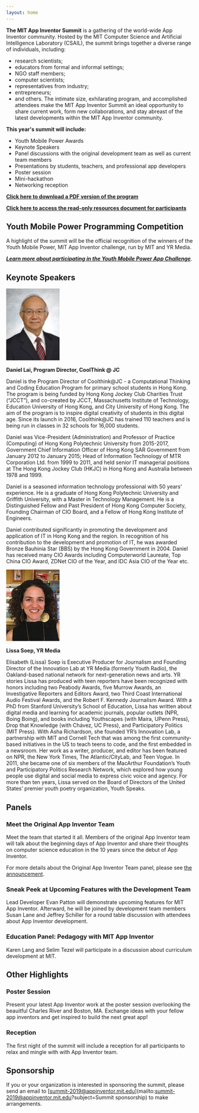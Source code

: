 ```yaml
---
layout: home
---
```


**The MIT App Inventor Summit** is a gathering of the world-wide
App Inventor community. Hosted by the MIT Computer Science and Artificial Intelligence Laboratory
(CSAIL), the summit brings together a diverse range of individuals,
including:
- research scientists;
- educators from formal and informal settings;
- NGO staff members;
- computer scientists;
- representatives from industry;
- entrepreneurs;
- and others.
The intimate size, exhilarating program, and accomplished attendees make the MIT App Inventor Summit
an ideal opportunity to share current work, form new collaborations,
and stay abreast of the latest developments within the MIT App
Inventor community.

**This year's summit will include:**
- Youth Mobile Power Awards
- Keynote Speakers
- Panel discussions with the original
development team as well as current team members
- Presentations by students, teachers, and professional app developers
- Poster session
- Mini-hackathon
- Networking reception


__[Click here to download a PDF version of the program](/assets/images/program.pdf)__

__[Click here to access the read-only resources document for participants](https://docs.google.com/document/d/e/2PACX-1vTIumUlgwHKGFyHBj-62G6DXwmy126aNlxlvmGRv4eBYFK6n8DxmhmfwLDsCS6-cPnFlwAuQvmIg0it/pub)__


## Youth Mobile Power Programming Competition

A highlight of the summit will be the official recognition of the winners of the Youth Mobile
Power, MIT App Inventor challenge, run by MIT and YR Media.

***[Learn more about participating in the Youth Mobile Power App
Challenge](http://appinventor.mit.edu/explore/youth-mobile-power-app-challenge.html
)***.

## Keynote Speakers

![Daniel Lai](assets/images/daniel-lai.jpg)

**Daniel Lai, Program Director, CoolThink @ JC**

Daniel is the Program Director of Coolthink@JC - a Computational Thinking and Coding Education Program for primary school students in Hong Kong.  The program is being funded by Hong Kong Jockey Club Charities Trust (“JCCT”), and co-created by JCCT, Massachusetts Institute of Technology, Education University of Hong Kong, and City University of Hong Kong. The aim of the program is to inspire digital creativity of students in this digital age. Since its launch in 2016, Coolthink@JC has trained 110 teachers and is being run in classes in 32 schools for 16,000 students.

Daniel was Vice-President (Administration) and Professor of Practice (Computing) of Hong Kong Polytechnic University from 2015-2017, Government Chief Information Officer of Hong Kong SAR Government from January 2012 to January 2015; Head of Information Technology of MTR Corporation Ltd. from 1999 to 2011, and held senior IT managerial positions at The Hong Kong Jockey Club (HKJC) in Hong Kong and Australia between 1978 and 1999.

Daniel is a seasoned information technology professional with 50 years’ experience. He is a graduate of Hong Kong Polytechnic University and Griffith University, with a Master in Technology Management. He is a Distinguished Fellow and Past President of Hong Kong Computer Society, Founding Chairman of CIO Board, and a Fellow of Hong Kong Institute of Engineers. 

Daniel contributed significantly in promoting the development and application of IT in Hong Kong and the region. In recognition of his contribution to the development and promotion of IT, he was awarded Bronze Bauhinia Star (BBS) by the Hong Kong Government in 2004. Daniel has received many CIO Awards including Computerworld Laureate, Top China CIO Award, ZDNet CIO of the Year, and IDC Asia CIO of the Year etc. 

![Lissa Soep](assets/images/lissa-small.jpg)

**Lissa Soep, YR Media**

Elisabeth (Lissa) Soep is Executive Producer for Journalism and Founding Director of the Innovation Lab at YR Media (formerly Youth Radio), the Oakland-based national network for next-generation news and arts. YR stories Lissa has produced with teen reporters have been recognized with honors including two Peabody Awards, five Murrow Awards, an Investigative Reporters and Editors Award, two Third Coast International Audio Festival Awards, and the Robert F. Kennedy Journalism Award. With a PhD from Stanford University’s School of Education, Lissa has written about digital media and learning for academic journals, popular outlets (NPR, Boing Boing), and books including Youthscapes (with Maira, UPenn Press), Drop that Knowledge (with Chávez, UC Press), and Participatory Politics (MIT Press). With Asha Richardson, she founded YR’s Innovation Lab, a partnership with MIT and Cornell Tech that was among the first community-based initiatives in the US to teach teens to code, and the first embedded in a newsroom. Her work as a writer, producer, and editor has been featured on NPR, the New York Times, The Atlantic/CityLab, and Teen Vogue. In 2011, she became one of six members of the MacArthur Foundation’s Youth and Participatory Politics Research Network, which explored how young people use digital and social media to express civic voice and agency. For more than ten years, Lissa served on the Board of Directors of the United States’ premier youth poetry organization, Youth Speaks.


## Panels

### Meet the Original App Inventor Team

Meet the team that started it all. Members of the original App Inventor team will talk about the beginning days of App Inventor and share their thoughts on computer science education in the 10 years since the debut of App Inventor.

For more details about the Original App Inventor Team panel, please see [the announcement](2019/05/20/announcing-google-team-panel.html).

### Sneak Peek at Upcoming Features with the Development Team

Lead Developer Evan Patton will demonstrate upcoming features for MIT App Inventor. Afterward, he will be joined by development team members Susan Lane and Jeffrey Schiller for a round table discussion with attendees about App Inventor development.

### Education Panel: Pedagogy with MIT App Inventor

Karen Lang and Selim Tezel will participate in a discussion about curriculum development at MIT.

## Other Highlights

### Poster Session

Present your latest App Inventor work at the poster session overlooking the beauitful Charles River and Boston, MA. Exchange ideas with your fellow app inventors and get inspired to build the next great app!

### Reception

The first night of the summit will include a reception for all participants to relax and mingle with with App Inventor team.

## Sponsorship

If you or your organization is interested in sponsoring the summit, please send an email to [summit-2019@appinventor.mit.edu](mailto:summit-2019@appinventor.mit.edu?subject=Summit sponsorship) to make arrangements.

